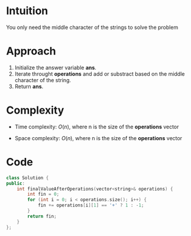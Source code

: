 # Intuition
You only need the middle character of the strings to solve the problem

# Approach
1. Initialize the answer variable **ans**.
2. Iterate throught **operations** and add or substract based on the middle character of the string.
3. Return **ans**.

# Complexity
- Time complexity:
$O(n)$, where n is the size of the **operations** vector

- Space complexity:
$O(n)$, where n is the size of the **operations** vector

# Code
```c++
class Solution {
public:
    int finalValueAfterOperations(vector<string>& operations) {
        int fin = 0;
        for (int i = 0; i < operations.size(); i++) {
            fin += operations[i][1] == '+' ? 1 : -1;
        }
        return fin;
    }
};
```